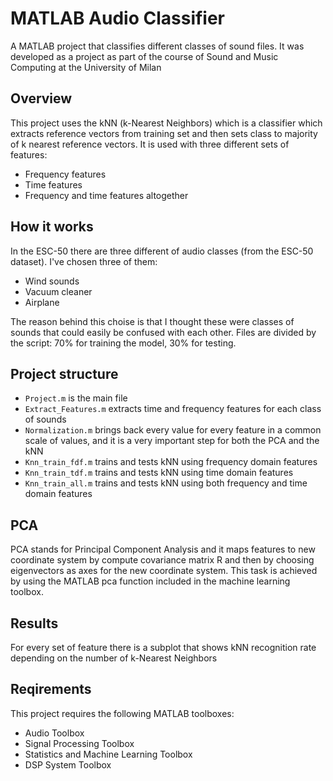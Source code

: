 # MATLAB Audio Classifier
A MATLAB project that classifies different classes of sound files. It was developed as a project as part of the course of Sound and Music Computing at the University of Milan

## Overview
This project uses the kNN (k-Nearest Neighbors) which is a classifier which extracts reference vectors from training set and then sets class to majority of k nearest reference vectors. It is used with three different sets of features:
- Frequency features
- Time features
- Frequency and time features altogether

## How it works
In the ESC-50 there are three different of audio classes (from the ESC-50 dataset). I've chosen three of them:
- Wind sounds
- Vacuum cleaner
- Airplane

The reason behind this choise is that I thought these were classes of sounds that could easily be confused with each other. Files are divided by the script: 70% for training the model, 30% for testing.

## Project structure
- ```Project.m``` is the main file
- ```Extract_Features.m``` extracts time and frequency features for each class of sounds
- ```Normalization.m``` brings back every value for every feature in a common scale of values, and it is a very important step for both the PCA and the kNN
- ```Knn_train_fdf.m``` trains and tests kNN using frequency domain features
- ```Knn_train_tdf.m``` trains and tests kNN using time domain features
- ```Knn_train_all.m``` trains and tests kNN using both frequency and time domain features

## PCA
PCA stands for Principal Component Analysis and it maps features to new coordinate system by compute covariance matrix R and then
by choosing eigenvectors as axes for the new coordinate system. This task is achieved by using the
MATLAB pca function included in the machine learning toolbox.

## Results
For every set of feature there is a subplot that shows kNN recognition rate depending on the number of k-Nearest Neighbors

## Reqirements
This project requires the following MATLAB toolboxes:
- Audio Toolbox
- Signal Processing Toolbox
- Statistics and Machine Learning Toolbox
- DSP System Toolbox

